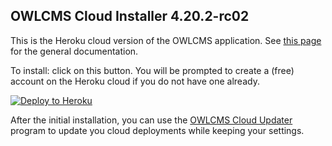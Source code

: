 ## OWLCMS Cloud Installer 4.20.2-rc02

This is the Heroku cloud version of the OWLCMS application.  See [this page](https://$(RELEASE_USER).github.io/owlcms4$(RELEASE_SUFFIX)/#/index) for the general documentation.

To install: click on this button.  You will be prompted to create a (free) account on the Heroku cloud if you do not have one already.

[![Deploy to Heroku](https://www.herokucdn.com/deploy/button.png)](https://heroku.com/deploy?template=https://github.com/$(RELEASE_USER)/owlcms-heroku$(RELEASE_SUFFIX)/tree/4.20.2-rc02)

After the initial installation, you can use the [OWLCMS Cloud Updater](https://github.com/owlcms/owlcms4-heroku-updater/) program to update you cloud deployments while keeping your settings.